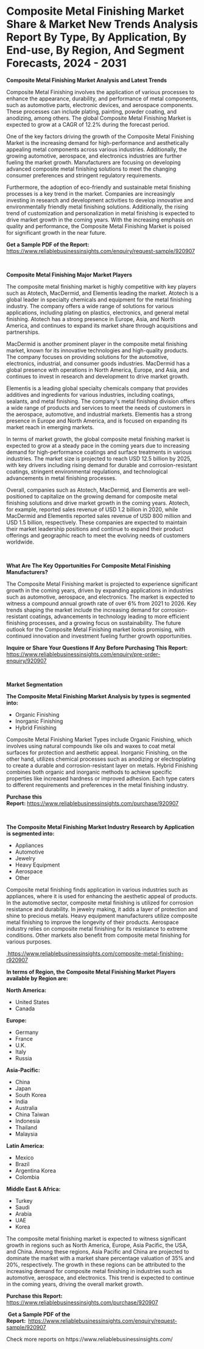 <p><h1>Composite Metal Finishing Market Share & Market New Trends Analysis Report By Type, By Application, By End-use, By Region, And Segment Forecasts, 2024 - 2031</h1></p><p><strong>Composite Metal Finishing Market Analysis and Latest Trends</strong></p>
<p><p>Composite Metal Finishing involves the application of various processes to enhance the appearance, durability, and performance of metal components, such as automotive parts, electronic devices, and aerospace components. These processes can include plating, painting, powder coating, and anodizing, among others. The global Composite Metal Finishing Market is expected to grow at a CAGR of 12.2% during the forecast period.</p><p>One of the key factors driving the growth of the Composite Metal Finishing Market is the increasing demand for high-performance and aesthetically appealing metal components across various industries. Additionally, the growing automotive, aerospace, and electronics industries are further fueling the market growth. Manufacturers are focusing on developing advanced composite metal finishing solutions to meet the changing consumer preferences and stringent regulatory requirements.</p><p>Furthermore, the adoption of eco-friendly and sustainable metal finishing processes is a key trend in the market. Companies are increasingly investing in research and development activities to develop innovative and environmentally friendly metal finishing solutions. Additionally, the rising trend of customization and personalization in metal finishing is expected to drive market growth in the coming years. With the increasing emphasis on quality and performance, the Composite Metal Finishing Market is poised for significant growth in the near future.</p></p>
<p><strong>Get a Sample PDF of the Report:&nbsp;</strong> <a href="https://www.reliablebusinessinsights.com/enquiry/request-sample/920907">https://www.reliablebusinessinsights.com/enquiry/request-sample/920907</a></p>
<p>&nbsp;</p>
<p><strong>Composite Metal Finishing Major Market Players</strong></p>
<p><p>The composite metal finishing market is highly competitive with key players such as Atotech, MacDermid, and Elementis leading the market. Atotech is a global leader in specialty chemicals and equipment for the metal finishing industry. The company offers a wide range of solutions for various applications, including plating on plastics, electronics, and general metal finishing. Atotech has a strong presence in Europe, Asia, and North America, and continues to expand its market share through acquisitions and partnerships.</p><p>MacDermid is another prominent player in the composite metal finishing market, known for its innovative technologies and high-quality products. The company focuses on providing solutions for the automotive, electronics, industrial, and consumer goods industries. MacDermid has a global presence with operations in North America, Europe, and Asia, and continues to invest in research and development to drive market growth.</p><p>Elementis is a leading global specialty chemicals company that provides additives and ingredients for various industries, including coatings, sealants, and metal finishing. The company's metal finishing division offers a wide range of products and services to meet the needs of customers in the aerospace, automotive, and industrial markets. Elementis has a strong presence in Europe and North America, and is focused on expanding its market reach in emerging markets.</p><p>In terms of market growth, the global composite metal finishing market is expected to grow at a steady pace in the coming years due to increasing demand for high-performance coatings and surface treatments in various industries. The market size is projected to reach USD 12.5 billion by 2025, with key drivers including rising demand for durable and corrosion-resistant coatings, stringent environmental regulations, and technological advancements in metal finishing processes.</p><p>Overall, companies such as Atotech, MacDermid, and Elementis are well-positioned to capitalize on the growing demand for composite metal finishing solutions and drive market growth in the coming years. Atotech, for example, reported sales revenue of USD 1.2 billion in 2020, while MacDermid and Elementis reported sales revenue of USD 800 million and USD 1.5 billion, respectively. These companies are expected to maintain their market leadership positions and continue to expand their product offerings and geographic reach to meet the evolving needs of customers worldwide.</p></p>
<p>&nbsp;</p>
<p><strong>What Are The Key Opportunities For Composite Metal Finishing Manufacturers?</strong></p>
<p><p>The Composite Metal Finishing market is projected to experience significant growth in the coming years, driven by expanding applications in industries such as automotive, aerospace, and electronics. The market is expected to witness a compound annual growth rate of over 6% from 2021 to 2026. Key trends shaping the market include the increasing demand for corrosion-resistant coatings, advancements in technology leading to more efficient finishing processes, and a growing focus on sustainability. The future outlook for the Composite Metal Finishing market looks promising, with continued innovation and investment fueling further growth opportunities.</p></p>
<p><strong>Inquire or Share Your Questions If Any Before Purchasing This Report:</strong> <a href="https://www.reliablebusinessinsights.com/enquiry/pre-order-enquiry/920907">https://www.reliablebusinessinsights.com/enquiry/pre-order-enquiry/920907</a></p>
<p>&nbsp;</p>
<p><strong>Market Segmentation</strong></p>
<p><strong>The Composite Metal Finishing Market Analysis by types is segmented into:</strong></p>
<p><ul><li>Organic Finishing</li><li>Inorganic Finishing</li><li>Hybrid Finishing</li></ul></p>
<p><p>Composite Metal Finishing Market Types include Organic Finishing, which involves using natural compounds like oils and waxes to coat metal surfaces for protection and aesthetic appeal. Inorganic Finishing, on the other hand, utilizes chemical processes such as anodizing or electroplating to create a durable and corrosion-resistant layer on metals. Hybrid Finishing combines both organic and inorganic methods to achieve specific properties like increased hardness or improved adhesion. Each type caters to different requirements and preferences in the metal finishing industry.</p></p>
<p><strong>Purchase this Report:&nbsp;</strong><a href="https://www.reliablebusinessinsights.com/purchase/920907">https://www.reliablebusinessinsights.com/purchase/920907</a></p>
<p>&nbsp;</p>
<p><strong>The Composite Metal Finishing Market Industry Research by Application is segmented into:</strong></p>
<p><ul><li>Appliances</li><li>Automotive</li><li>Jewelry</li><li>Heavy Equipment</li><li>Aerospace</li><li>Other</li></ul></p>
<p><p>Composite metal finishing finds application in various industries such as appliances, where it is used for enhancing the aesthetic appeal of products. In the automotive sector, composite metal finishing is utilized for corrosion resistance and durability. In jewelry making, it adds a layer of protection and shine to precious metals. Heavy equipment manufacturers utilize composite metal finishing to improve the longevity of their products. Aerospace industry relies on composite metal finishing for its resistance to extreme conditions. Other markets also benefit from composite metal finishing for various purposes.</p></p>
<p><a href="https://www.reliablebusinessinsights.com/composite-metal-finishing-r920907">&nbsp;https://www.reliablebusinessinsights.com/composite-metal-finishing-r920907</a></p>
<p><strong>In terms of Region, the Composite Metal Finishing Market Players available by Region are:</strong></p>
<p>
    <p> <strong> North America: </strong>
        <ul>
            <li>United States</li>
            <li>Canada</li>
        </ul>
        </p> 
    <p> <strong> Europe: </strong>
        <ul>
            <li>Germany</li>
            <li>France</li>
            <li>U.K.</li>
            <li>Italy</li>
            <li>Russia</li>
        </ul>
        </p> 
    <p> <strong> Asia-Pacific: </strong>
        <ul>
            <li>China</li>
            <li>Japan</li>
            <li>South Korea</li>
            <li>India</li>
            <li>Australia</li>
            <li>China Taiwan</li>
            <li>Indonesia</li>
            <li>Thailand</li>
            <li>Malaysia</li>
        </ul>
        </p> 
    <p> <strong> Latin America: </strong>
        <ul>
            <li>Mexico</li>
            <li>Brazil</li>
            <li>Argentina Korea</li>
            <li>Colombia</li>
        </ul>
        </p> 
    <p> <strong> Middle East & Africa: </strong>
        <ul>
            <li>Turkey</li>
            <li>Saudi</li>
            <li>Arabia</li>
            <li>UAE</li>
            <li>Korea</li>
        </ul>
    </p>
    </p>
<p><p>The composite metal finishing market is expected to witness significant growth in regions such as North America, Europe, Asia Pacific, the USA, and China. Among these regions, Asia Pacific and China are projected to dominate the market with a market share percentage valuation of 35% and 20%, respectively. The growth in these regions can be attributed to the increasing demand for composite metal finishing in industries such as automotive, aerospace, and electronics. This trend is expected to continue in the coming years, driving the overall market growth.</p></p>
<p><strong>Purchase this Report: </strong><a href="https://www.reliablebusinessinsights.com/purchase/920907">https://www.reliablebusinessinsights.com/purchase/920907</a></p>
<p>&nbsp;<strong>Get a Sample PDF of the Report:&nbsp;&nbsp;</strong><a href="https://www.reliablebusinessinsights.com/enquiry/request-sample/920907">https://www.reliablebusinessinsights.com/enquiry/request-sample/920907</a></p>
<p><strong></strong></p>
<p>Check more reports on https://www.reliablebusinessinsights.com/</p>